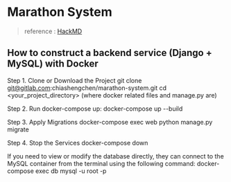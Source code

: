 # Marathon System
> reference : [HackMD](https://hackmd.io/8wvVDF9RQVaYyxSAl-8O_w?both)

## How to construct a backend service (Django + MySQL) with Docker
Step 1. Clone or Download the Project
git clone git@gitlab.com:chiashengchen/marathon-system.git
cd <your_project_directory> (where docker related files and manage.py are)

Step 2. Run docker-compose up:
docker-compose up --build

Step 3. Apply Migrations
docker-compose exec web python manage.py migrate

Step 4. Stop the Services
docker-compose down

If you need to view or modify the database directly, they can connect to the MySQL container from the terminal using the following command:
docker-compose exec db mysql -u root -p





